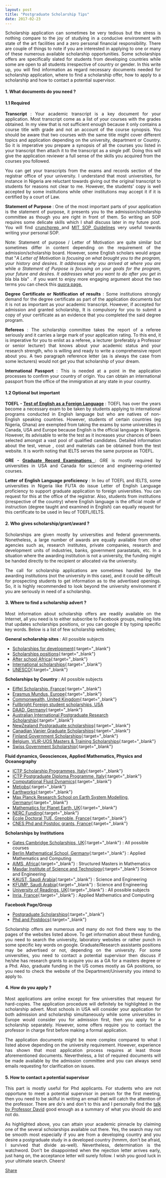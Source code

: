 ```yaml
---
layout: post
title: "Postgraduate Scholarship Tips"
date: 2017-02-23
---
```


<div id="fb-root"></div>
<script>(function(d, s, id) {
var js, fjs = d.getElementsByTagName(s)[0];
if (d.getElementById(id)) return;
js = d.createElement(s); js.id = id;
js.src = "//connect.facebook.net/en_US/sdk.js#xfbml=1&version=v2.8";
fjs.parentNode.insertBefore(js, fjs);
}(document, 'script', 'facebook-jssdk'));</script>

<p style='text-align: justify;'>
Scholarship application can sometimes be very tedious but the stress is nothing compare to the joy of studying in a conducive environment with state of the art facilities and a zero personal financial responsibility. There are couple of things to note if you are interested in applying to one or many of these numerous available scholarship opportunities. Some scholarships offers are specifically slated for students from developing countries while some are  open to all students irrespective of country or gender. In this write up, you will find information as regard necessary documents needed for scholarship application, where to find a scholarship offer, how to apply to a scholarship and how to contact a potential supervisor.  </p>

#### 1. What documents do you need ?

#### 1.1 Required

<p style='text-align: justify;'>
<b>Transcript </b>: Your academic transcript is a key document for your application. Most transcript come as a list of your courses with the grades obtained. In my view that is not sufficient enough because it only contains a course title with grade and not an account of the course synopsis. You should be aware that two courses with the same title might cover different topics and application depending on the university, department or Country. So it is imperative you prepare a synopsis of all the courses you listed in your transcript then attach it to the transcript as a single pdf. Doing this will give the application reviewer a full sense of the skills you acquired from the courses you followed.</p>

<p style='text-align: justify;'>
You can get your transcripts from the exams and records section of the registrar office of your university. I understand that most universities, for instance in Nigeria are reluctant towards giving out the original transcript to students for reasons not clear to me. However, the students' copy is well accepted by some institutions while other institutions may accept it if it is certified by a court of Law.</p>

<p style='text-align: justify;'>
<b>Statement of Purpose </b>: One of the most important parts of your application is the statement of purpose, it presents you to the admission/scholarship committee as though you are right in front of them. So writing an SOP requires some delicate skills which I shall discuss later in my future post. You will find <a href="https://crunchprep.com/gre/2014/powerful-statement-of-purpose" target="_blank"> crunchprep </a> and <a href="http://web.mit.edu/msrp/myMSRP/docs/Statement%20of%20purpose%20guidelines.pdf" target="_blank"> MIT SOP Guidelines</a> very useful towards writing your personal SOP.</p>

<p style='text-align: justify;'>
Note: Statement of purpose / Letter of Motivation are quite similar but sometimes differ in content depending on the requirement of the admission/scholarship board. However, some English scholars would argue that "<i>A Letter of Motivation is focusing on what brought you to the program, your history and desires. It addresses why you arrived at where you are </i> while <i> a Statement of Purpose is focusing on your goals for the program, your future and desires. It addresses what you want to do after you get in </i> bla bla bla" . if you want to enjoy more engaging argument about the two terms you can check this <a href="https://www.quora.com/What-is-the-difference-LOM-Letter-of-Motivation-and-SOP-Statement-of-Purpose" target="_blank"> quora page. </a> </p>

<p style='text-align: justify;'>
<b>Degree Certificate or Notification of results </b>: Some institutions strongly demand for the degree certificate as part of the application documents but it is not as important as your academic transcript. However, if accepted for admission and granted scholarship, It is compulsory for you to submit a copy of your certificate as an evidence that you completed the said degree program.</p>


<p style='text-align: justify;'>
<b>Referees </b>: The scholarship committee takes the report of a referee seriously and it carries a large mark of your application rating. To this end, it is imperative for you to enlist as a referee, a lecturer (preferably a Professor or senior lecturer) that knows about your academic status and your research strength, who is willing and ready to write a comprehensive report about you. A two paragraph reference letter (as is always the case from some lecturers) would not get you that scholarship of your dream.</p>

<p style='text-align: justify;'>
<b>International Passport </b>: This is needed at a point in the application processes to confirm your country of origin. You can obtain an international passport from the office of the immigration at any state in your country.</p>


#### 1.2 Optional but important

<p style='text-align: justify;'>
<b>TOEFL - <a href="https://www.ets.org/toefl" target="_blank">Test of English as a Foreign Language</a> </b> : TOEFL has over the years become a necessary exam to be taken by students applying to international programs conducted in English language but who are natives of non-English speaking countries. However, students of certain countries (eg Nigeria, Ghana) are exempted from taking the exams by some universities in Canada, USA and Europe because English is the official language in Nigeria. However, its advisable to write the test as it increases your chances of been selected amongst a vast pool of qualified candidates. Detailed information about the test, venue , cost and materials can be obtained from the test website. It is worth noting that IELTS serves the same purpose as TOEFL.</p>

<p style='text-align: justify;'>
<b>GRE - <a href="https://www.ets.org/gre/" target="_blank">Graduate Record Examinations </a> </b>: GRE is mostly required by universities in USA and Canada for science and engineering-oriented courses.</p>

<p style='text-align: justify;'>
<b>Letter of English Language proficiency </b>: In lieu of TOEFL and IELTS, some universities in Nigeria like FUTA do issue Letter of English Language proficiency to support graduate application to foreign universities. You can request for this at the office of the registrar. Also, students from institutions (irrespective of the country) where English language is the official mode of instruction (degree taught and examined in English) can equally request for this certificate to be used in lieu of TOEFL/IELTS. </p>


#### 2. Who gives scholarship/grant/award ?
<p style='text-align: justify;'>
Scholarships are given mostly by universities and federal governments. Nonetheless, a large number of awards are equally available from other agencies such as, research institutes, private companies, research and development units of industries, banks, government parastatals, etc. In a situation where the awarding institution is not a university, the funding might be handed directly to the recipient or allocated via the university. </p>

<p style='text-align: justify;'>
The call for scholarship applications are sometimes handled by the awarding institutions (not the university in this case), and it could be difficult for prospecting students to get information as to the advertised openings. So, it is highly recommended to look beyond the university environment if you are seriously in need of a scholarship. </p>


#### 3. Where to find a scholarship advert ?

<p style='text-align: justify;'>
Most information about scholarship offers are readily available on the Internet, all you need is to either subscribe to Facebook groups, mailing lists that updates scholarships positions, or you can google it by typing specific key words. Below is a list of few scholarship websites;</p>

**General scholarship sites** : All possible subjects <br>
- [Scholarships for development](http://www.scholars4dev.com/){:target="_blank"} <br>
- [Scholarships positions](http://scholarship-positions.com/){:target="_blank"} <br>
- [After school Africa](http://www.afterschoolafrica.com/){:target="_blank"}<br>
- [International scholarships](http://www.internationalscholarships.com/){:target="_blank"}  <br>
- [UNESCO](https://www.unesco-ihe.org/fellowships){:target="_blank"}  <br>

**Scholarships by Country** : All possible subjects <br>
- [Eiffel Scholarship, France](http://www.campusfrance.org/fr/node/175673){:target="_blank"} <br>
- [Erasmus Mundus, Europe](https://eacea.ec.europa.eu/erasmus-plus/library/catalogue_en){:target="_blank"}<br>
- [Commonwealth, United Kingdom](http://cscuk.dfid.gov.uk/apply/scholarships-developing-cw/){:target="_blank"} <br>
- [Fullbright Foreign student scholarships, USA](http://foreign.fulbrightonline.org/about/foreign-fulbright) <br>
- [DAAD, Germany](https://www.daad.org/en/){:target="_blank"} <br>
- [Australian International Postgraduate Research Scholarship](https://www.education.gov.au/international-postgraduate-research-scholarships){:target="_blank"} <br>
- [NewZealand Postgraduate scholarships](http://www.universitiesnz.ac.nz/scholarships/postgraduate){:target="_blank"} <br>
- [Canadian Vanier Graduate Scholarships](http://www.vanier.gc.ca/en/home-accueil.html){:target="_blank"}<br>
- [Finland Government Scholarships](http://www.studyinfinland.fi/home){:target="_blank"}<br>
- [Belgium, VLIR-UOS Masters & Training Scholarships](http://www.vliruos.be/){:target="_blank"}<br>
- [Swiss Government Scholarship](https://www.sbfi.admin.ch/sbfi/en/home/topics/swiss-education-area/scholarships-and-grants.html){:target="_blank"}


**Fluid dynamics, Geosciences, Applied Mathematics, Physics and Oceanography**<br>
- [ICTP Scholarship Programmes, Italy](https://www.ictp.it/programmes.aspx){:target="_blank"} <br>
- [ICTP Postgraduate Diploma Programme, Italy](http://diploma.ictp.it/application-and-admission.aspx){:target="_blank"} <br>
- [Computational Fluid Dynamics](http://www.cfd-online.com/Jobs/listjobs.php?category=PhD%20Studentship){:target="_blank"}<br>
- [Metjobs](http://www.met.rdg.ac.uk/~brugge/jobsites.html){:target="_blank"} <br>
- [Earthworks](http://www.earthworks-jobs.com){:target="_blank"} <br>
- [Max Planck Research School on Earth System Modelling, Germany](http://www.mpimet.mpg.de/en/science/imprs-esm/){:target="_blank"} <br>
- [Mathematics for Planet Earth, UK](http://mpecdt.org/){:target="_blank"} <br>
- [NERC Funding](http://www.met.reading.ac.uk/nercdtp/home/){:target="_blank"}<br>
- [Ecole Doctoral TUE, Grenoble, France](http://ed-tue.osug.fr/){:target="_blank"} <br>
- [CNES Phd and Postdoc grants, France](https://cnes.fr/en/web/CNES-en/7430-research-grants.php){:target="_blank"} <br>


**Scholarships by Institutions**<br>
- [Gates Cambridge Scholarships, UK](https://www.gatescambridge.org){:target="_blank"}  : All possible courses <br>
- [Berlin Mathematical School, Germany](https://www.math-berlin.de/){:target="_blank"} : Applied Mathematics and Computing <br>
- [AIMS, Africa](https://www.nexteinstein.org/){:target="_blank"} : Structured Masters in Mathematics<br>
- [Masdar Institute of Science and Technology](https://www.masdar.ac.ae){:target="_blank"} Science and Engineering<br>
- [KAUST, Saudi Arabia](https://www.kaust.edu.sa/en/study/applying-to-kaust){:target="_blank"}  : Science and Engineering <br>
- [KFUMP, Saudi Arabia](http://www.kfupm.edu.sa/deanships/DGS/Pages/preonline_programs.aspx){:target="_blank"}  : Science and Engineering<br>
- [University of Readings, UK](http://www.reading.ac.uk/graduateschool/prospectivestudents/gs-internationalstudentships.aspx){:target="_blank"} : All possible subjects<br>
- [Inria, France](https://www.inria.fr/en/institute/recruitment/offers/phd/phd-positions){:target="_blank"} : Applied Mathematics and Computing<br>

**Facebook Page/Group**<br>
- [Postgraduate Scholarships](https://www.facebook.com/postgradscholar/){:target="_blank"}<br>
- [Phd and Postdocs](https://www.facebook.com/groups/143733582342736/){:target="_blank"}<br>

<p style='text-align: justify;'>
Scholarship offers are numerous and many do not find there way to the pages of the websites listed above. To get information about these funding, you need to search the university, laboratory websites or rather punch in some specific key words on google. Graduate/Research assistants positions may be advertised or not, depending on the university. For some universities, you need to contact a potential supervisor then discuss if he/she has research grants to acquire you as a GA for a masters degree or a Phd. Also, graduate funding in the US comes mostly as GA positions, so you need to check the website of the Department/University you intend to apply to.</p>

#### 4. How do you apply ?

<p style='text-align: justify;'>
Most applications are online except for few universities that request for hard-copies. The application procedure will definitely be highlighted in the scholarship advert. Most schools in USA will consider your application for both admission and scholarship simultaneously while some universities in Europe would consider you for admission first, then you apply for a scholarship separately. However, some offers require you to contact the professor in charge first before making a formal application.</p>

<p style='text-align: justify;'>
The application documents might be more complex compared to what I listed above depending on the university requirement. However, experience has shown that most application process requires at least those aforementioned documents. Nevertheless, a list of required documents will be made available by the admission committee and you can always send emails requesting for clarification on issues.</p>

#### 5. How to contact a potential supervisor
<p style='text-align: justify;'>
This part is mostly useful for Phd applicants. For students who are not opportune to meet a potential supervisor in person for the first meeting, then you need to be skilful in writing an email that will catch the attention of the professor. There are do's and don't to this and I personally find the <a href="http://www.cs.virginia.edu/~evans/advice/prospective.html" target="_blank"> talk by Professor David</a> good enough as a summary of what you should do and not do. </p>


<p style='text-align: justify;'>
As highlighted above, you can attain your academic pinnacle by claiming one of the several scholarships available out there. Yes, the search may not be smooth most especially if you are from a developing country and you desire a postgraduate study in a developed country (hmmm, don't be afraid, I survived that divide as-well). Nevertheless, determination is the watchword. Don't be disappointed when the rejection letter arrives early, just hang on, the acceptance letter will surely follow. I wish you good luck in your ultimate search. Cheers!
</p>

<div class="fb-share-button" data-href="https://adeajayi-kunle.github.io/2017/02/23/scholarship-tips/" data-layout="button_count" data-size="large" data-mobile-iframe="true"><a class="fb-xfbml-parse-ignore" target="_blank" href="https://www.facebook.com/sharer/sharer.php?u=https%3A%2F%2Fadeajayi-kunle.github.io%2F2017%2F02%2F23%2Fscholarship-tips%2F&amp;src=sdkpreparse">Share</a></div>
<div class="fb-like" data-href="https://adeajayi-kunle.github.io/2017/02/23/scholarship-tips/" data-layout="standard" data-action="like" data-size="large" data-show-faces="false" data-share="false"></div>

<p></p>

<div class="fb-comments" data-href="https://adeajayi-kunle.github.io/2017/02/23/scholarship-tips/" data-numposts="5"></div>
